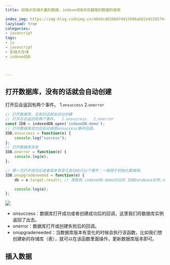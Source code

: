 ```yaml
---
title: 前端大存储大量的数据，indexedDB浏览器端的数据的使用

index_img: https://img-blog.csdnimg.cn/40ddcd628b974813990ab82e9220574a.png
lazyload: true
categories:
- javascript
tags:
- js
- javascript
- 前端大存储
- indexedDB



---
```













## 打开数据库，没有的话就会自动创建
打开后会返回有两个事件。  1.`onsuccess`   2.`onerror`

```javascript
// 打开数据库，没有的话就会自动创建
// 打开后会返回有两个事件。  1.onsuccess   2.onerror
const IDB = indexedDB.open('indexeDB-demo');
// 打开数据库成功后自动调用onsuccess事件回调。
IDB.onsuccess = function(e) {
	console.log("success");
};
// 打开数据库失败
IDB.onerror = function(e) {
	console.log(e);
};

// 第一次打开成功后或者版本有变化自动执行以下事件：一般用于初始化数据库。
IDB.onupgradeneeded = function(e) {
	db = e.target.result; // 获取到 indexeDB-demo对应的 IDBDatabase实例,也就是我们的数据库。

	console.log(e);
};
```

![](https://img-blog.csdnimg.cn/40ddcd628b974813990ab82e9220574a.png)


- onsuccess：数据库打开成功或者创建成功后的回调，这里我们将数据库实例返回了出去。
- onerror：数据库打开或创建失败后的回调。
- onupgradeneeded：当数据库版本有变化的时候会执行该函数，比如我们想创建新的存储库（表），就可以在该函数里面操作，更新数据库版本即可。



## 插入数据

